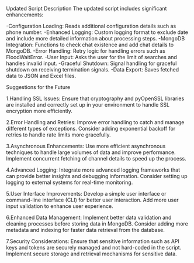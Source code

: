 Updated Script
Description
The updated script includes significant enhancements:

-Configuration Loading: Reads additional configuration details such as phone number.
-Enhanced Logging: Custom logging format to exclude date and include more detailed information about processing steps.
-MongoDB Integration: Functions to check chat existence and add chat details to MongoDB.
-Error Handling: Retry logic for handling errors such as FloodWaitError.
-User Input: Asks the user for the limit of searches and handles invalid input.
-Graceful Shutdown: Signal handling for graceful shutdown on receiving termination signals.
-Data Export: Saves fetched data to JSON and Excel files.

Suggestions for the Future

1.Handling SSL Issues:
Ensure that cryptography and pyOpenSSL libraries are installed and correctly set up in your environment to handle SSL encryption more efficiently.

2.Error Handling and Retries:
Improve error handling to catch and manage different types of exceptions.
Consider adding exponential backoff for retries to handle rate limits more gracefully.

3.Asynchronous Enhancements:
Use more efficient asynchronous techniques to handle large volumes of data and improve performance.
Implement concurrent fetching of channel details to speed up the process.

4.Advanced Logging:
Integrate more advanced logging frameworks that can provide better insights and debugging information.
Consider setting up logging to external systems for real-time monitoring.

5.User Interface Improvements:
Develop a simple user interface or command-line interface (CLI) for better user interaction.
Add more user input validation to enhance user experience.

6.Enhanced Data Management:
Implement better data validation and cleaning processes before storing data in MongoDB.
Consider adding more metadata and indexing for faster data retrieval from the database.

7.Security Considerations:
Ensure that sensitive information such as API keys and tokens are securely managed and not hard-coded in the script.
Implement secure storage and retrieval mechanisms for sensitive data.